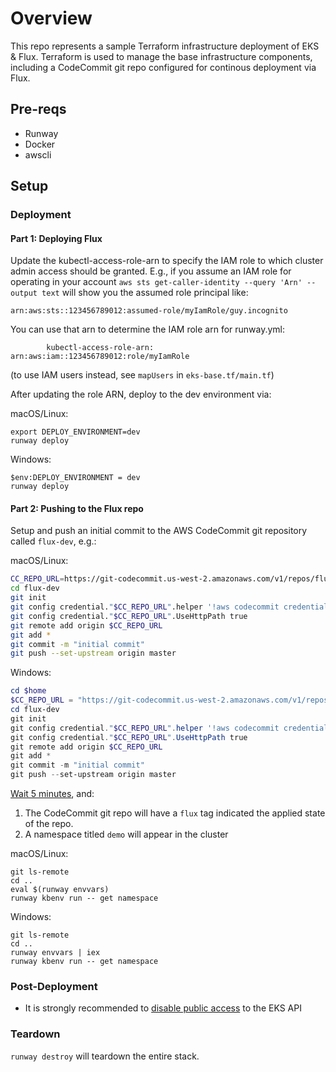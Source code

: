 # Overview

This repo represents a sample Terraform infrastructure deployment of EKS & Flux. Terraform is used to manage the base infrastructure components, including a CodeCommit git repo configured for continous deployment via Flux.

## Pre-reqs

* Runway
* Docker
* awscli

## Setup

### Deployment

#### Part 1: Deploying Flux

Update the kubectl-access-role-arn to specify the IAM role to which cluster admin access should be granted. E.g., if you assume an IAM role for operating in your account `aws sts get-caller-identity --query 'Arn' --output text` will show you the assumed role principal like:

```
arn:aws:sts::123456789012:assumed-role/myIamRole/guy.incognito
```

You can use that arn to determine the IAM role arn for runway.yml:

```
        kubectl-access-role-arn: arn:aws:iam::123456789012:role/myIamRole
```

(to use IAM users instead, see `mapUsers` in `eks-base.tf/main.tf`)

After updating the role ARN, deploy to the dev environment via:

macOS/Linux:

```
export DEPLOY_ENVIRONMENT=dev
runway deploy
```

Windows:

```
$env:DEPLOY_ENVIRONMENT = dev
runway deploy
```

#### Part 2: Pushing to the Flux repo

Setup and push an initial commit to the AWS CodeCommit git repository called `flux-dev`, e.g.:

macOS/Linux:

```bash
CC_REPO_URL=https://git-codecommit.us-west-2.amazonaws.com/v1/repos/flux-dev
cd flux-dev
git init
git config credential."$CC_REPO_URL".helper '!aws codecommit credential-helper $@'
git config credential."$CC_REPO_URL".UseHttpPath true
git remote add origin $CC_REPO_URL
git add *
git commit -m "initial commit"
git push --set-upstream origin master
```

Windows:

```powershell
cd $home
$CC_REPO_URL = "https://git-codecommit.us-west-2.amazonaws.com/v1/repos/flux-dev"
cd flux-dev
git init
git config credential."$CC_REPO_URL".helper '!aws codecommit credential-helper $@'
git config credential."$CC_REPO_URL".UseHttpPath true
git remote add origin $CC_REPO_URL
git add *
git commit -m "initial commit"
git push --set-upstream origin master
```

[Wait 5 minutes](https://docs.fluxcd.io/en/1.21.1/faq/#how-often-does-flux-check-for-new-git-commits-and-can-i-make-it-sync-faster), and:

1) The CodeCommit git repo will have a `flux` tag indicated the applied state of the repo.
2) A namespace titled `demo` will appear in the cluster

macOS/Linux:

```
git ls-remote
cd ..
eval $(runway envvars)
runway kbenv run -- get namespace
```

Windows:

```
git ls-remote
cd ..
runway envvars | iex
runway kbenv run -- get namespace
```

### Post-Deployment

* It is strongly recommended to [disable public access](https://docs.aws.amazon.com/eks/latest/userguide/cluster-endpoint.html#modify-endpoint-access) to the EKS API

### Teardown

`runway destroy` will teardown the entire stack.

